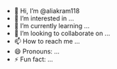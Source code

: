 - 👋 Hi, I’m @aliakram118
- 👀 I’m interested in ...
- 🌱 I’m currently learning ...
- 💞️ I’m looking to collaborate on ...
- 📫 How to reach me ...
- 😄 Pronouns: ...
- ⚡ Fun fact: ...

<!---
aliakram118/aliakram118 is a ✨ special ✨ repository because its `README.md` (this file) appears on your GitHub profile.
You can click the Preview link to take a look at your changes.
--->
